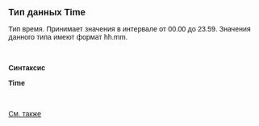 ﻿<html>

<head><META HTTP-EQUIV="Content-Type" CONTENT="text/html; charset=utf-8">
<meta name="GENERATOR" content="Microsoft FrontPage 12.0">
<title>Time</title>
</head>

<body>

<p><strong><font size="4" face="Arial">Тип данных Time</font></strong></p>

<p class="label"><font face="Arial">Тип время. Принимает значения в 
интервале от 00.00 до 23.59. Значения данного типа имеют формат hh.mm.</font></p>

<p class="label">&nbsp;</p>

<p class="label"><font face="Arial"><b>Синтаксис</b></font></p>

<p><strong><font face="Arial">Time</font></strong></p>

<p>&nbsp;</p>

<p class="label"><font face="Arial"><a href="../types.html">См. также</a></font></p>

<p class="label">&nbsp;</p>
</body>
</html>
